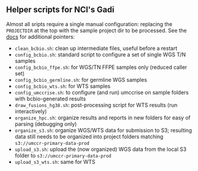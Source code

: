 ## Helper scripts for NCI's Gadi

Almost all sripts require a single manual configuration: replacing the `PROJECTDIR` at the top with the sample project dir to be processed. See the [docs](https://github.com/umccr/google_lims/blob/master/docs/2019-01-09_bcbio_singletons.md) for additional pointers:

* `clean_bcbio.sh`: clean up intermediate files, useful before a restart
* `config_bcbio.sh`: standard script to configure a set of single WGS T/N samples
* `config_bcbio_ffpe.sh`: for WGS/TN FFPE samples only (reduced caller set)
* `config_bcbio_germline.sh`: for germline WGS samples
* `config_bcbio_wts.sh`: for WTS samples
* `config_umccrise.sh`: to configure (and run) umccrise on sample folders with bcbio-generated results
* `draw_fusions_hg38.sh`: post-processing script for WTS results (run interactively)
* `organize_hpc.sh`: organize results and reports in new folders for easy of parsing (debugging only)
* `organize_s3.sh`: organize WGS/WTS data for submission to S3; resulting data still needs to be organized into project folders matching `s3://umccr-primary-data-prod`
* `upload_s3.sh`: upload the (now organized) WGS data from the local S3 folder to `s3://umccr-primary-data-prod`
* `upload_s3_wts.sh`: same for WTS
